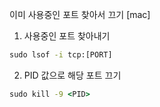 이미 사용중인 포트 찾아서 끄기 [mac]

1. 사용중인 포트 찾아내기
```cmd
sudo lsof -i tcp:[PORT]
```

2. PID 값으로 해당 포트 끄기
```cmd
sudo kill -9 <PID>
```
